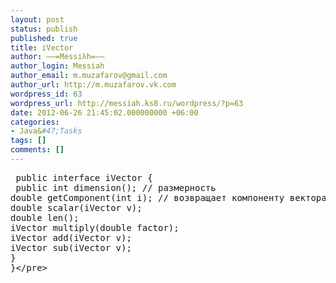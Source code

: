 ```yaml
---
layout: post
status: publish
published: true
title: iVector
author: ––=Messiλh=––
author_login: Messiah
author_email: m.muzafarov@gmail.com
author_url: http://m.muzafarov.vk.com
wordpress_id: 63
wordpress_url: http://messiah.ks8.ru/wordpress/?p=63
date: 2012-06-26 21:45:02.000000000 +06:00
categories:
- Java&#47;Tasks
tags: []
comments: []
---
```

<pre class="brush: java; gutter: true">
 public interface iVector {
 public int dimension(); &#47;&#47; размерность
double getComponent(int i); &#47;&#47; возвращает компоненту вектора
double scalar(iVector v);
double len();
iVector multiply(double factor);
iVector add(iVector v);
iVector sub(iVector v);
}
}<&#47;pre>
&nbsp;
